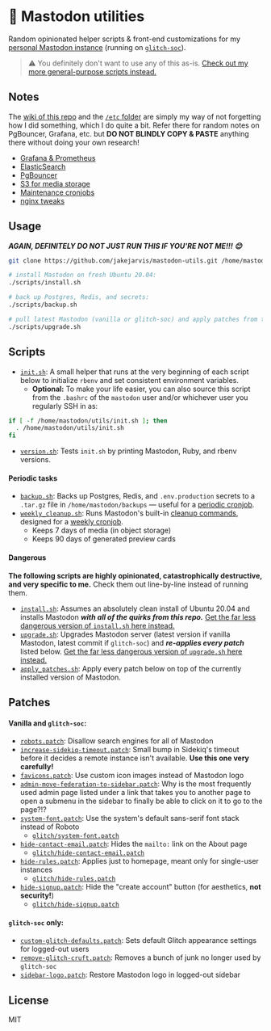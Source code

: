 # 🦣 Mastodon utilities

Random opinionated helper scripts & front-end customizations for my [personal Mastodon instance](https://fediverse.jarv.is/about) (running on [`glitch-soc`](https://github.com/glitch-soc/mastodon)).

> ⚠️ You definitely don't want to use any of this as-is. [Check out my more general-purpose scripts instead.](https://github.com/jakejarvis/mastodon-installer)

## Notes

The [wiki of this repo](https://github.com/jakejarvis/mastodon-utils/wiki) and the [`/etc` folder](etc/) are simply my way of not forgetting how I did something, which I do quite a bit. Refer there for random notes on PgBouncer, Grafana, etc. but **DO NOT BLINDLY COPY & PASTE** anything there without doing your own research!

- [Grafana & Prometheus](https://github.com/jakejarvis/mastodon-utils/wiki/Prometheus-&-Grafana)
- [ElasticSearch](https://github.com/jakejarvis/mastodon-utils/wiki/ElasticSearch)
- [PgBouncer](https://github.com/jakejarvis/mastodon-utils/wiki/Postgres-&-PgBouncer)
- [S3 for media storage](https://github.com/jakejarvis/mastodon-utils/wiki/Media-storage)
- [Maintenance cronjobs](https://github.com/jakejarvis/mastodon-utils/wiki/Cron-jobs)
- [nginx tweaks](https://github.com/jakejarvis/mastodon-utils/wiki/nginx)

## Usage

***AGAIN, DEFINITELY DO NOT JUST RUN THIS IF YOU'RE NOT ME!!! 😊***

```sh
git clone https://github.com/jakejarvis/mastodon-utils.git /home/mastodon/utils && cd /home/mastodon/utils

# install Mastodon on fresh Ubuntu 20.04:
./scripts/install.sh

# back up Postgres, Redis, and secrets:
./scripts/backup.sh

# pull latest Mastodon (vanilla or glitch-soc) and apply patches from this repo:
./scripts/upgrade.sh
```

## Scripts

- [`init.sh`](init.sh): A small helper that runs at the very beginning of each script below to initialize `rbenv` and set consistent environment variables.
  - **Optional:** To make your life easier, you can also source this script from the `.bashrc` of the `mastodon` user and/or whichever user you regularly SSH in as:

```sh
if [ -f /home/mastodon/utils/init.sh ]; then
  . /home/mastodon/utils/init.sh
fi
```

- [`version.sh`](scripts/version.sh): Tests `init.sh` by printing Mastodon, Ruby, and rbenv versions.

#### Periodic tasks

- [`backup.sh`](scripts/backup.sh): Backs up Postgres, Redis, and `.env.production` secrets to a `.tar.gz` file in `/home/mastodon/backups` — useful for a [periodic cronjob](https://github.com/jakejarvis/mastodon-utils/wiki/Cron-jobs#backups).
- [`weekly_cleanup.sh`](scripts/weekly_cleanup.sh): Runs Mastodon's built-in [cleanup commands](https://docs.joinmastodon.org/admin/setup/#cleanup), designed for a [weekly cronjob](https://github.com/jakejarvis/mastodon-utils/wiki/Cron-jobs#media-cleanup).
  - Keeps 7 days of media (in object storage)
  - Keeps 90 days of generated preview cards

#### Dangerous

**The following scripts are highly opinionated, catastrophically destructive, and very specific to me.** Check them out line-by-line instead of running them.

- [`install.sh`](scripts/install.sh): Assumes an absolutely clean install of Ubuntu 20.04 and installs Mastodon ***with all of the quirks from this repo.*** [Get the far less dangerous version of `install.sh` here instead.](https://github.com/jakejarvis/mastodon-installer/blob/main/install.sh)
- [`upgrade.sh`](scripts/upgrade.sh): Upgrades Mastodon server (latest version if vanilla Mastodon, latest commit if `glitch-soc`) and ***re-applies every patch*** listed below. [Get the far less dangerous version of `upgrade.sh` here instead.](https://github.com/jakejarvis/mastodon-installer/blob/main/upgrade.sh)
- [`apply_patches.sh`](scripts/apply_patches.sh): Apply every patch below on top of the currently installed version of Mastodon.

## Patches

#### Vanilla and `glitch-soc`:

- [`robots.patch`](patches/robots.patch): Disallow search engines for all of Mastodon
- [`increase-sidekiq-timeout.patch`](patches/increase-sidekiq-timeout.patch): Small bump in Sidekiq's timeout before it decides a remote instance isn't available. **Use this one very carefully!**
- [`favicons.patch`](patches/favicons.patch): Use custom icon images instead of Mastodon logo
- [`admin-move-federation-to-sidebar.patch`](patches/admin-move-federation-to-sidebar.patch): Why is the most frequently used admin page listed under a link that takes you to another page to open a submenu in the sidebar to finally be able to click on it to go to the page?!?
- [`system-font.patch`](patches/system-font.patch): Use the system's default sans-serif font stack instead of Roboto
  - [`glitch/system-font.patch`](patches/glitch/system-font.patch)
- [`hide-contact-email.patch`](patches/hide-contact-email.patch): Hides the `mailto:` link on the About page
  - [`glitch/hide-contact-email.patch`](patches/glitch/hide-contact-email.patch)
- [`hide-rules.patch`](patches/hide-rules.patch): Applies just to homepage, meant only for single-user instances
  - [`glitch/hide-rules.patch`](patches/glitch/hide-rules.patch)
- [`hide-signup.patch`](patches/hide-signup.patch): Hide the "create account" button (for aesthetics, **not security!**)
  - [`glitch/hide-signup.patch`](patches/glitch/hide-signup.patch)

#### `glitch-soc` only:
  - [`custom-glitch-defaults.patch`](patches/glitch/custom-glitch-defaults.patch): Sets default Glitch appearance settings for logged-out users
  - [`remove-glitch-cruft.patch`](patches/glitch/remove-glitch-cruft.patch): Removes a bunch of junk no longer used by `glitch-soc`
  - [`sidebar-logo.patch`](patches/glitch/sidebar-logo.patch): Restore Mastodon logo in logged-out sidebar

## License

MIT
